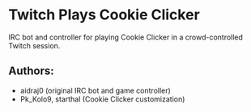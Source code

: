 Twitch Plays Cookie Clicker
=========

IRC bot and controller for playing Cookie Clicker in a crowd-controlled Twitch session.

Authors:
----
* aidraj0 (original IRC bot and game controller)
* Pk_Kolo9, starthal (Cookie Clicker customization)
